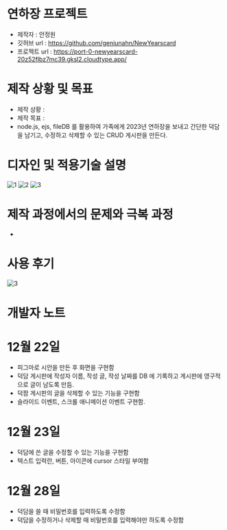 # 연하장 프로젝트
- 제작자 : 안정원
- 깃허브 url : https://github.com/geniunahn/NewYearscard
- 프로젝트 url : https://port-0-newyearscard-20z52flbz7mc39.gksl2.cloudtype.app/

# 제작 상황 및 목표
- 제작 상황 : 
- 제작 목표 :
- node.js, ejs, fileDB 를 활용하여 가족에게 2023년 연하장을 보내고 간단한 덕담을 남기고, 수정하고 삭제할 수 있는 CRUD 게시판을 만든다. 

# 디자인 및 적용기술 설명

![1](https://user-images.githubusercontent.com/106502672/209252433-cbc5260c-9383-4af2-ba6f-8486d7a87e40.jpg)
![2](https://user-images.githubusercontent.com/106502672/210083935-895f32e7-ca8c-4553-abd5-54cd6286ad3a.jpg)
![3](https://user-images.githubusercontent.com/106502672/210083422-ba83834a-ee4d-49c0-9a73-366a52ddd5a0.jpg)

# 제작 과정에서의 문제와 극복 과정
-

# 사용 후기

![3](https://user-images.githubusercontent.com/106502672/209252447-21c01205-a285-4777-b511-54295c695c0c.jpg)

# 개발자 노트
# 12월 22일
- 피그마로 시안을 만든 후 화면을 구현함
- 덕담 게시판에 작성자 이름, 작성 글, 작성 날짜를 DB 에 기록하고 게시판에 영구적으로 글이 남도록 만듬. 
- 덕팜 게시판의 글을 삭제할 수 있는 기능을 구현함
- 슬라이드 이벤트, 스크롤 애니메이션 이벤트 구현함.

# 12월 23일
- 덕담에 쓴 글을 수정할 수 있는 기능을 구현함
- 텍스트 입력란, 버튼, 아이콘에 cursor 스타일 부여함

# 12월 28일
- 덕담을 쓸 때 비밀번호를 입력하도록 수정함
- 덕담을 수정하거나 삭제할 때 비밀번호를 입력해야만 하도록 수정함



